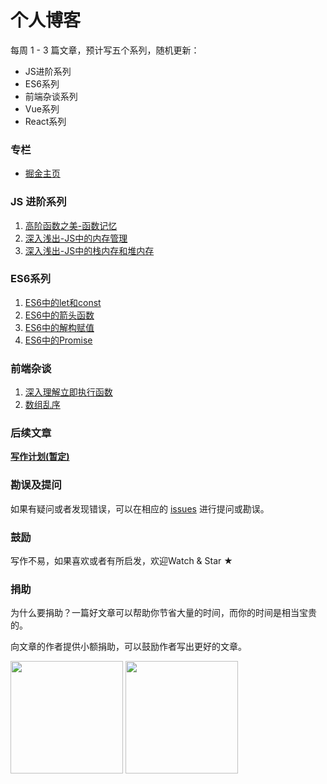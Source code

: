 # 个人博客

每周 1 - 3 篇文章，预计写五个系列，随机更新：

+ JS进阶系列
+ ES6系列
+ 前端杂谈系列
+ Vue系列
+ React系列

### 专栏

+ [掘金主页](https://juejin.im/user/5c6e666be51d457fd033e984/posts)

### JS 进阶系列

1. [高阶函数之美-函数记忆](https://github.com/chenqf/frontEndBlog/issues/1)
2. [深入浅出-JS中的内存管理](https://github.com/chenqf/frontEndBlog/issues/8)
3. [深入浅出-JS中的栈内存和堆内存](https://github.com/chenqf/frontEndBlog/issues/9)

### ES6系列

1. [ES6中的let和const](https://github.com/chenqf/frontEndBlog/issues/2)
2. [ES6中的箭头函数](https://github.com/chenqf/frontEndBlog/issues/4)
3. [ES6中的解构赋值](https://github.com/chenqf/frontEndBlog/issues/6)
4. [ES6中的Promise](https://github.com/chenqf/frontEndBlog/issues/7)

### 前端杂谈

1. [深入理解立即执行函数](https://github.com/chenqf/frontEndBlog/issues/3)
2. [数组乱序](https://github.com/chenqf/frontEndBlog/issues/5)

### 后续文章

**[写作计划(暂定)](https://github.com/chenqf/frontEndBlog/blob/master/PLAN.md)**


### 勘误及提问

如果有疑问或者发现错误，可以在相应的 [issues](https://github.com/chenqf/frontEndBlog/issues) 进行提问或勘误。

### 鼓励

写作不易，如果喜欢或者有所启发，欢迎Watch & Star ★


### 捐助

为什么要捐助？一篇好文章可以帮助你节省大量的时间，而你的时间是相当宝贵的。 

向文章的作者提供小额捐助，可以鼓励作者写出更好的文章。

<div>
    <img width="180px" src="https://raw.githubusercontent.com/chenqf/frontEndBlog/master/wc.png"/>
    <img width="180px" src="https://raw.githubusercontent.com/chenqf/frontEndBlog/master/zhi.png"/>
</div>




